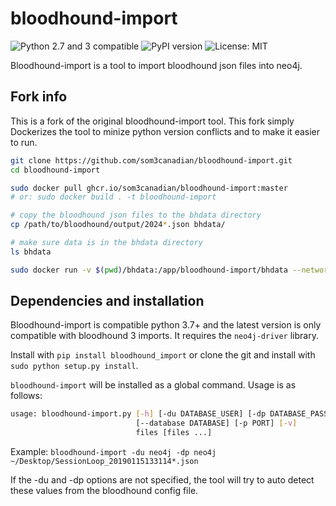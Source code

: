 # bloodhound-import

![Python 2.7 and 3 compatible](https://img.shields.io/badge/python-3.7-blue.svg)
![PyPI version](https://img.shields.io/pypi/v/bloodhound_import.svg)
![License: MIT](https://img.shields.io/pypi/l/bloodhound_import.svg)

Bloodhound-import is a tool to import bloodhound json files into neo4j.

## Fork info

This is a fork of the original bloodhound-import tool. This fork simply Dockerizes the tool to minize python version conflicts and to make it easier to run.

```bash
git clone https://github.com/som3canadian/bloodhound-import.git
cd bloodhound-import

sudo docker pull ghcr.io/som3canadian/bloodhound-import:master
# or: sudo docker build . -t bloodhound-import

# copy the bloodhound json files to the bhdata directory
cp /path/to/bloodhound/output/2024*.json bhdata/

# make sure data is in the bhdata directory
ls bhdata

sudo docker run -v $(pwd)/bhdata:/app/bloodhound-import/bhdata --network host -it $(sudo docker images --no-trunc | grep "bloodhound-import" | cut -d ':' -f2 | cut -d " " -f1) -du neo4j -dp 'your-neo4j-password' --database 127.0.0.1 -v bhdata/*.json
```

## Dependencies and installation

Bloodhound-import is compatible python 3.7+ and the latest version is only compatible with bloodhound 3 imports. It requires the `neo4j-driver` library.

Install with `pip install bloodhound_import` or clone the git and install with `sudo python setup.py install`.

`bloodhound-import` will be installed as a global command. Usage is as follows:

```bash
usage: bloodhound-import.py [-h] [-du DATABASE_USER] [-dp DATABASE_PASSWORD]
                            [--database DATABASE] [-p PORT] [-v]
                            files [files ...]
```

Example:
`bloodhound-import -du neo4j -dp neo4j ~/Desktop/SessionLoop_20190115133114*.json`

If the -du and -dp options are not specified, the tool will try to auto detect these values from the bloodhound config file.
